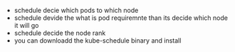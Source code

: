 

- schedule decie which pods to which node
- schedule devide the what is pod requiremnte than its decide which node it will go
- schedule decide the node rank
- you can downloadd the kube-schedule binary and install 
